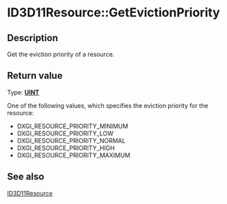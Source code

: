 # ID3D11Resource::GetEvictionPriority

## Description

Get the eviction priority of a resource.

## Return value

Type: **[UINT](https://learn.microsoft.com/windows/desktop/WinProg/windows-data-types)**

One of the following values, which specifies the eviction priority for the resource:

* DXGI_RESOURCE_PRIORITY_MINIMUM
* DXGI_RESOURCE_PRIORITY_LOW
* DXGI_RESOURCE_PRIORITY_NORMAL
* DXGI_RESOURCE_PRIORITY_HIGH
* DXGI_RESOURCE_PRIORITY_MAXIMUM

## See also

[ID3D11Resource](https://learn.microsoft.com/windows/desktop/api/d3d11/nn-d3d11-id3d11resource)